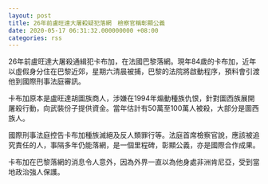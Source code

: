 ```yaml
---
layout: post
title: 26年前盧旺達大屠殺疑犯落網　檢察官稱彰顯公義
date: 2020-05-17 06:31:32.000000000 +08:00
categories: rss
---
```


26年前盧旺達大屠殺通緝犯卡布加，在法國巴黎落網。現年84歲的卡布加，近年以虛假身分住在巴黎近郊，星期六清晨被捕，巴黎的法院將啟動程序，預料會引渡他到國際刑事法庭審訊。

卡布加原本是盧旺達胡圖族商人，涉嫌在1994年煽動種族仇恨，針對圖西族展開屠殺行動，向武裝份子提供資金。當年估計有50萬至100萬人被殺，大部分是圖西族人。

國際刑事法庭控告卡布加種族滅絕及反人類罪行等。法庭首席檢察官說，應該被追究責任的人，事隔多年仍能落網，是一個里程碑，彰顯公義，亦是國際合作成果。

卡布加在巴黎落網的消息令人意外，因為外界一直以為他身處非洲肯尼亞，受到當地政治強人保護。
